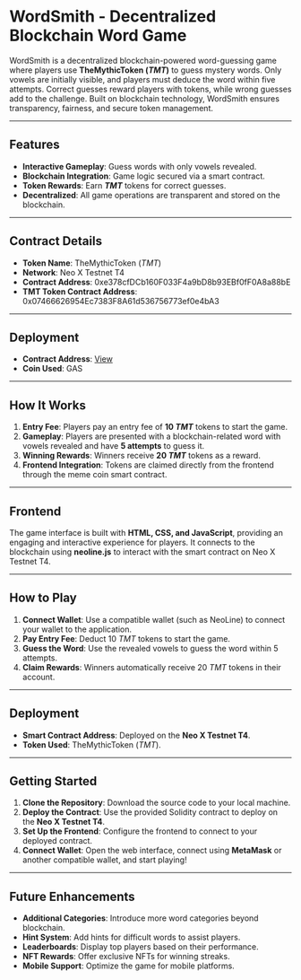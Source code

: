 # WordSmith - Decentralized Blockchain Word Game

WordSmith is a decentralized blockchain-powered word-guessing game where players use **TheMythicToken ($TMT$)** to guess mystery words. Only vowels are initially visible, and players must deduce the word within five attempts. Correct guesses reward players with tokens, while wrong guesses add to the challenge. Built on blockchain technology, WordSmith ensures transparency, fairness, and secure token management.

---

## Features
- **Interactive Gameplay**: Guess words with only vowels revealed.
- **Blockchain Integration**: Game logic secured via a smart contract.
- **Token Rewards**: Earn **$TMT$** tokens for correct guesses.
- **Decentralized**: All game operations are transparent and stored on the blockchain.

---

## Contract Details
- **Token Name**: TheMythicToken ($TMT$)
- **Network**: Neo X Testnet T4
- **Contract Address**: 0xe378cfDCb160F033F4a9bD8b93EBf0fF0A8a88bE
- **TMT Token Contract Address**: 0x07466626954Ec7383F8A61d536756773ef0e4bA3

---

## Deployment
- **Contract Address**: [View](https://xt4scan.ngd.network/address/0x07466626954Ec7383F8A61d536756773ef0e4bA3)
- **Coin Used**: GAS

---

## How It Works
1. **Entry Fee**: Players pay an entry fee of **10 $TMT$** tokens to start the game.
2. **Gameplay**: Players are presented with a blockchain-related word with vowels revealed and have **5 attempts** to guess it.
3. **Winning Rewards**: Winners receive **20 $TMT$** tokens as a reward.
4. **Frontend Integration**: Tokens are claimed directly from the frontend through the meme coin smart contract.

---

## Frontend
The game interface is built with **HTML, CSS, and JavaScript**, providing an engaging and interactive experience for players. It connects to the blockchain using **neoline.js** to interact with the smart contract on Neo X Testnet T4.

---

## How to Play
1. **Connect Wallet**: Use a compatible wallet (such as NeoLine) to connect your wallet to the application.
2. **Pay Entry Fee**: Deduct 10 $TMT$ tokens to start the game.
3. **Guess the Word**: Use the revealed vowels to guess the word within 5 attempts.
4. **Claim Rewards**: Winners automatically receive 20 $TMT$ tokens in their account.

---

## Deployment
- **Smart Contract Address**: Deployed on the **Neo X Testnet T4**.
- **Token Used**: TheMythicToken ($TMT$).

---

## Getting Started
1. **Clone the Repository**: Download the source code to your local machine.
2. **Deploy the Contract**: Use the provided Solidity contract to deploy on the **Neo X Testnet T4**.
3. **Set Up the Frontend**: Configure the frontend to connect to your deployed contract.
4. **Connect Wallet**: Open the web interface, connect using **MetaMask** or another compatible wallet, and start playing!

---

## Future Enhancements
- **Additional Categories**: Introduce more word categories beyond blockchain.
- **Hint System**: Add hints for difficult words to assist players.
- **Leaderboards**: Display top players based on their performance.
- **NFT Rewards**: Offer exclusive NFTs for winning streaks.
- **Mobile Support**: Optimize the game for mobile platforms.
 